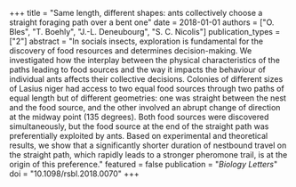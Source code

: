 +++
title = "Same length, different shapes: ants collectively choose a straight foraging path over a bent one"
date = 2018-01-01
authors = ["O. Bles", "T. Boehly", "J.-L. Deneubourg", "S. C. Nicolis"]
publication_types = ["2"]
abstract = "In socials insects, exploration is fundamental for the discovery of food resources and determines decision-making. We investigated how the interplay between the physical characteristics of the paths leading to food sources and the way it impacts the behaviour of individual ants affects their collective decisions. Colonies of different sizes of Lasius niger had access to two equal food sources through two paths of equal length but of different geometries: one was straight between the nest and the food source, and the other involved an abrupt change of direction at the midway point (135 degrees). Both food sources were discovered simultaneously, but the food source at the end of the straight path was preferentially exploited by ants. Based on experimental and theoretical results, we show that a significantly shorter duration of nestbound travel on the straight path, which rapidly leads to a stronger pheromone trail, is at the origin of this preference."
featured = false
publication = "*Biology Letters*"
doi = "10.1098/rsbl.2018.0070"
+++

